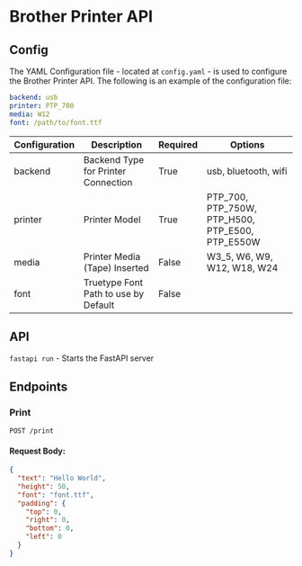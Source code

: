 # Brother Printer API

## Config

The YAML Configuration file - located at `config.yaml` - is used to configure the Brother Printer API. The following is an example of the configuration file:

```yaml
backend: usb
printer: PTP_700
media: W12
font: /path/to/font.ttf
```

| Configuration | Description                          | Required | Options                                          |
|---------------|--------------------------------------|----------|--------------------------------------------------|
| backend       | Backend Type for Printer Connection  | True     | usb, bluetooth, wifi                             |
| printer       | Printer Model                        | True     | PTP_700, PTP_750W, PTP_H500, PTP_E500, PTP_E550W |
| media         | Printer Media (Tape) Inserted        | False    | W3_5, W6, W9, W12, W18, W24                      |
| font          | Truetype Font Path to use by Default | False    |                                                  |

## API

`fastapi run` - Starts the FastAPI server

## Endpoints

### Print

`POST /print`

#### Request Body:

```json
{
  "text": "Hello World",
  "height": 50,
  "font": "font.ttf",
  "padding": {
    "top": 0,
    "right": 0,
    "bottom": 0,
    "left": 0
  }
}
```
